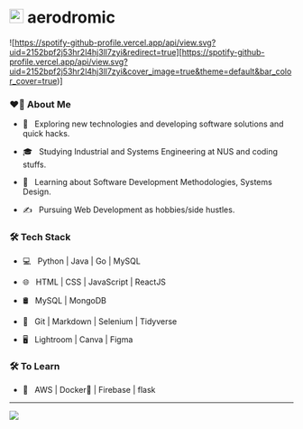 # <img src="https://media.giphy.com/media/dxn6fRlTIShoeBr69N/giphy.gif" width="25"> aerodromic </h1>
![https://spotify-github-profile.vercel.app/api/view.svg?uid=2152bpf2j53hr2l4hj3ll7zyi&redirect=true][https://spotify-github-profile.vercel.app/api/view.svg?uid=2152bpf2j53hr2l4hj3ll7zyi&cover_image=true&theme=default&bar_color_cover=true)]

### ❤️‍🔥 About Me



- 🤔 &nbsp; Exploring new technologies and developing software solutions and quick hacks.

- 🎓 &nbsp; Studying Industrial and Systems Engineering at NUS and coding stuffs.

- 🌱 &nbsp; Learning about Software Development Methodologies, Systems Design.

- ✍️ &nbsp; Pursuing Web Development as hobbies/side hustles.



### 🛠 Tech Stack

- 💻 &nbsp; Python | Java | Go | MySQL

- 🌐 &nbsp; HTML | CSS | JavaScript | ReactJS

- 🛢 &nbsp; MySQL | MongoDB

- 🔧 &nbsp; Git | Markdown | Selenium | Tidyverse

- 🖥 &nbsp; Lightroom | Canva | Figma

### 🛠 To Learn

- 🔧 &nbsp; AWS | Docker🐳 | Firebase | flask

<hr>
<img align='middle' src="https://i.pinimg.com/originals/e4/26/70/e426702edf874b181aced1e2fa5c6cde.gif">
